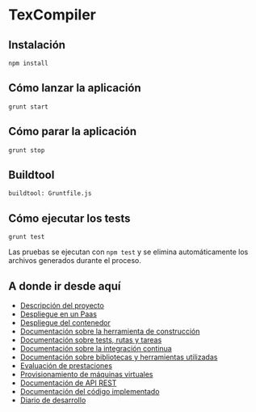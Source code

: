 <!-- home.md -->

# TexCompiler

## Instalación
```
npm install 
```

## Cómo lanzar la aplicación
```
grunt start
```

## Cómo parar la aplicación
```
grunt stop
```

## Buildtool
```
buildtool: Gruntfile.js
```


## Cómo ejecutar los tests
```
grunt test
```
Las pruebas se ejecutan con `npm test` y se elimina automáticamente los archivos generados durante el proceso.

## A donde ir desde aquí

* [Descripción del proyecto](descripcion.md)
* [Despliegue en un Paas](paas.md)
* [Despliegue del contenedor](docker.md)
* [Documentación sobre la herramienta de construcción](tools_construccion.md)
* [Documentación sobre tests, rutas y tareas](tests.md)
* [Documentación sobre la integración continua](integracion_continua.md)
* [Documentación sobre bibliotecas y herramientas utilizadas](bibtools.md)
* [Evaluación de prestaciones](eleccion_so.md)
* [Provisionamiento de máquinas virtuales](provisionamiento.md)
* [Documentación de API REST](https://vperaltac.github.io/IV-Proyecto/apidoc/index.html)
* [Documentación del código implementado](https://vperaltac.github.io/IV-Proyecto/docco/Gruntfile.html)
* [Diario de desarrollo](diario.md)